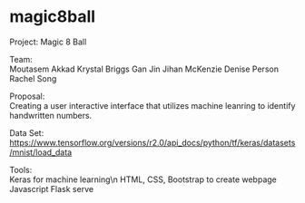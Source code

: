 # magic8ball
Project:  Magic 8 Ball


Team:  
Moutasem Akkad
Krystal Briggs
Gan Jin
Jihan McKenzie
Denise Person
Rachel Song

Proposal:  
Creating a user interactive interface that utilizes machine leanring to identify handwritten numbers.  

Data Set:  
https://www.tensorflow.org/versions/r2.0/api_docs/python/tf/keras/datasets/mnist/load_data

Tools:  
Keras for machine learning\n
HTML, CSS, Bootstrap to create webpage
Javascript
Flask serve
